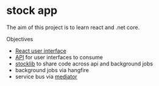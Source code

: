 # stock app

The aim of this project is to learn react and .net core. 

Objectives
- [React user interface](https://github.com/ericbutera/stock/tree/master/ui)
- [API](https://github.com/ericbutera/stock/tree/master/api) for user interfaces to consume
- [stocklib](https://github.com/ericbutera/stock/tree/master/stocklib) to share code across api and background jobs
- background jobs via hangfire
- service bus via [mediator](https://github.com/jbogard/MediatR)	

